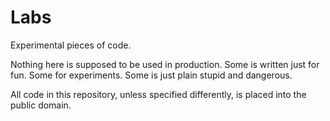 Labs
====

Experimental pieces of code.

Nothing here is supposed to be used in production.
Some is written just for fun. Some for experiments.
Some is just plain stupid and dangerous.

All code in this repository, unless specified differently,
is placed into the public domain.

